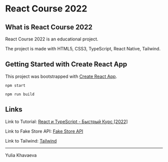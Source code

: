 # React Course 2022

## What is React Course 2022

React Course 2022 is an educational project.

The project is made with HTML5, CSS3, TypeScript, React Native, Tailwind.

## Getting Started with Create React App

This project was bootstrapped with [Create React App](https://github.com/facebook/create-react-app).

```
npm start
```

```
npm run build
```

## Links 

Link to Tutorial: [React и TypeScript - Быстрый Курс [2022]](https://www.youtube.com/watch?v=OJ16BaPC6VI&list=WL&index=218)

Link to Fake Store API: [Fake Store API](https://fakestoreapi.com/)

Link to Tailwind: [Tailwind](https://tailwindcss.com/docs/guides/create-react-app)

---
Yulia Khavaeva


